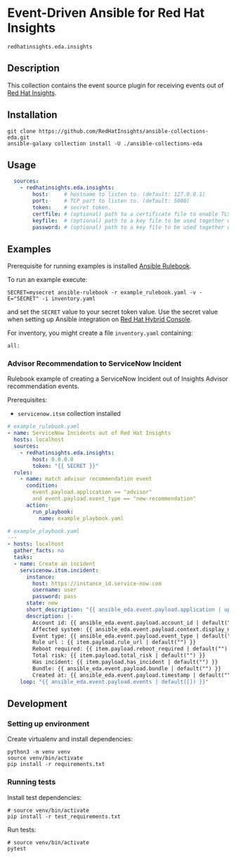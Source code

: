# Event-Driven Ansible for Red Hat Insights

`redhatinsights.eda.insights`


## Description

This collection contains the event source plugin for receiving events out of
[Red Hat Insights](https://console.redhat.com/insights).


## Installation

```
git clone https://github.com/RedHatInsights/ansible-collections-eda.git
ansible-galaxy collection install -U ./ansible-collections-eda
```

## Usage

```yaml
  sources:
    - redhatinsights.eda.insights:
        host:     # hostname to listen to. (default: 127.0.0.1)
        port:     # TCP port to listen to. (default: 5000)
        token:    # secret token.
        certfile: # (optional) path to a certificate file to enable TLS support
        keyfile:  # (optional) path to a key file to be used together with certfile
        password: # (optional) path to a key file to be used together with certfile
```

## Examples

Prerequisite for running examples is installed [Ansible Rulebook](https://ansible-rulebook.readthedocs.io/en/stable/installation.html).


To run an example execute:
```
SECRET=mysecret ansible-rulebook -r example_rulebook.yaml -v -E="SECRET" -i inventory.yaml
```
and set the `SECRET` value to your secret token value.
Use the secret value when setting up Ansible integration on
[Red Hat Hybrid Console](https://console.redhat.com/settings/integrations).

For inventory, you might create a file `inventory.yaml` containing:
```
all:
```


### Advisor Recommendation to ServiceNow Incident

Rulebook example of creating a ServiceNow Incident out of Insights Advisor recommendation events.

Prerequisites:
* `servicenow.itsm` collection installed

```yaml
# example_rulebook.yaml
- name: ServiceNow Incidents out of Red Hat Insights
  hosts: localhost
  sources:
    - redhatinsights.eda.insights:
        host: 0.0.0.0
        token: "{{ SECRET }}"
  rules:
    - name: match advisor recommendation event
      condition:
        event.payload.application == "advisor"
        and event.payload.event_type == "new-recommendation"
      action:
        run_playbook:
          name: example_playbook.yaml
```
```yaml
# example_playbook.yaml
---
- hosts: localhost
  gather_facts: no
  tasks:
  - name: Create an incident
    servicenow.itsm.incident:
      instance:
        host: https://instance_id.service-now.com
        username: user
        password: pass
      state: new
      short_description: "{{ ansible_eda.event.payload.application | upper }}: {{ item.payload.rule_description | default('Recommendation') }}"
      description: |-
        Account id: {{ ansible_eda.event.payload.account_id | default("") }}
        Affected system: {{ ansible_eda.event.payload.context.display_name | default("") }}
        Event type: {{ ansible_eda.event.payload.event_type | default("") }}
        Rule url : {{ item.payload.rule_url | default("") }}
        Reboot required: {{ item.payload.reboot_required | default("") }}
        Total risk: {{ item.payload.total_risk | default("") }}
        Has incident: {{ item.payload.has_incident | default("") }}
        Bundle: {{ ansible_eda.event.payload.bundle | default("") }}
        Created at: {{ ansible_eda.event.payload.timestamp | default("") }}
    loop: "{{ ansible_eda.event.payload.events | default([]) }}"
```

## Development

### Setting up environment

Create virtualenv and install dependencies:
```
python3 -m venv venv
source venv/bin/activate
pip install -r requirements.txt
```

### Running tests

Install test dependencies:
```
# source venv/bin/activate
pip install -r test_requirements.txt
```

Run tests:
```
# source venv/bin/activate
pytest
```
